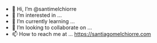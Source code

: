 - 👋 Hi, I’m @santimelchiorre
- 👀 I’m interested in ...
- 🌱 I’m currently learning ...
- 💞️ I’m looking to collaborate on ...
- 📫 How to reach me at ... https://santiagomelchiorre.com

<!---
santimelchiorre/santimelchiorre is a ✨ special ✨ repository because its `README.md` (this file) appears on your GitHub profile.
You can click the Preview link to take a look at your changes.
--->
